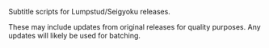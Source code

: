Subtitle scripts for Lumpstud/Seigyoku releases.

These may include updates from original releases for quality purposes. Any updates will likely be used for batching.
